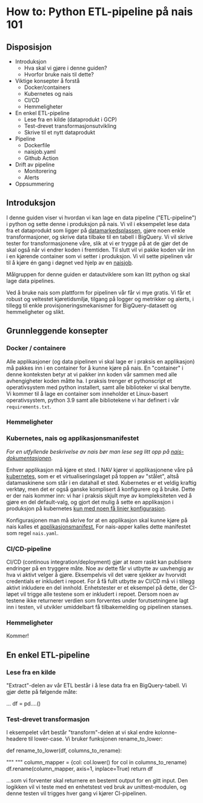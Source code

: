 # How to: Python ETL-pipeline på nais 101

## Disposisjon
* Introduksjon
  * Hva skal vi gjøre i denne guiden?
  * Hvorfor bruke nais til dette?
* Viktige konsepter å forstå
  * Docker/containers
  * Kubernetes og nais
  * CI/CD
  * Hemmeligheter
* En enkel ETL-pipeline
  * Lese fra en kilde (dataprodukt i GCP)
  * Test-drevet transformasjonsutvikling
  * Skrive til et nytt dataprodukt
* Pipeline
  * Dockerfile
  * naisjob.yaml
  * Github Action
* Drift av pipeline
  * Monitorering
  * Alerts
* Oppsummering

## Introduksjon
I denne guiden viser vi hvordan vi kan lage en data pipeline ("ETL-pipeline") i python og sette denne i produksjon på nais.
Vi vil i eksempelet lese data fra et dataprodukt som ligger på [datamarkedsplassen](../finne-data/navdata.md),
gjøre noen enkle transformasjoner, og skrive data tilbake til en tabell i BigQuery. 
Vi vil skrive tester for transformasjonene våre, slik at vi er trygge på at de gjør det de skal også når vi endrer koden i fremtiden.
Til slutt vil vi pakke koden vår inn i en kjørende container som vi setter i produksjon. 
Vi vil sette pipelinen vår til å kjøre én gang i døgnet ved hjelp av en [naisjob](https://docs.nais.io/naisjob/).

Målgruppen for denne guiden er datautviklere som kan litt python og skal lage data pipelines.

Ved å bruke nais som plattform for pipelinen vår får vi mye gratis. 
Vi får et robust og veltestet kjøretidsmiljø, tilgang på logger og metrikker og alerts, i tillegg til enkle provisjoneringsmekanismer for BigQuery-datasett og hemmeligheter og slikt.


## Grunnleggende konsepter
### Docker / containere
Alle applikasjoner (og data pipelinen vi skal lage er i praksis en applikasjon) må pakkes inn i en container for å kunne kjøre på nais.
En "container" i denne konteksten betyr at vi pakker inn koden vår sammen med alle avhengigheter koden måtte ha. 
I praksis trenger et pythonscript et operativsystem med python installert, samt alle biblioteker vi skal benytte. 
Vi kommer til å lage en container som inneholder et Linux-basert operativsystem, python 3.9 samt alle bibliotekene vi har definert i vår `requirements.txt`.

### Hemmeligheter

### Kubernetes, nais og applikasjonsmanifestet
*For en utfyllende beskrivelse av nais bør man lese seg litt opp på [nais-dokumentasjonen](https://docs.nais.io/).*

Enhver applikasjon må kjøre et sted. I NAV kjører vi applikasjonene våre på [kubernetes](https://kubernetes.io/), 
som er et virtualiseringslaget på toppen av "stålet", altså datamaskinene som står i en datahall et sted. 
Kubernetes er et veldig kraftig verktøy, men det er også ganske komplisert å konfigurere og å bruke. 
Dette er der nais kommer inn: vi har i praksis skjult mye av kompleksiteten ved å gjøre en del default-valg, 
og gjort det mulig å sette en applikasjon i produksjon på kubernetes [kun med noen få linjer konfigurasjon](https://docs.nais.io/basics/application/).

Konfigurasjonen man må skrive for at en applikasjon skal kunne kjøre på nais kalles et [applikasjonsmanifest.](https://docs.nais.io/nais-application/application/)
For nais-apper kalles dette manifestet som regel `nais.yaml`. 

### CI/CD-pipeline
CI/CD (continous integration/deployment) gjør at *team* raskt kan publisere endringer på en tryggere måte.
Noe av dette får vi utbytte av uavhengig av hva vi aktivt velger å gjøre.
Eksempelvis vil det være sjekker av hvorvidt credentials er inkludert i repoet. 
For å få fullt utbytte av CI/CD må vi i tillegg aktivt inkludere en del innhold.
Enhetstester er et eksempel på dette, der CI-løpet vil trigge alle testene som er inkludert i repoet.
Dersom noen av testene ikke returnerer verdien som forventes under forutsetningene lagt inn i testen, vil utvikler umiddelbart få tilbakemelding og pipelinen stanses.

### Hemmeligheter
Kommer!

## En enkel ETL-pipeline
### Lese fra en kilde
"Extract"-delen av vår ETL består i å lese data fra en BigQuery-tabell. 
Vi gjør dette på følgende måte:

...
df = pd....()

### Test-drevet transformasjon
I eksempelet vårt består "transform"-delen at vi skal endre kolonne-headere til lower-case.
Vi bruker funksjonen rename_to_lower:

def rename_to_lower(df, columns_to_rename):

"""
"""
  column_mapper = {col: col.lower() for col in columns_to_rename)
  df.rename(column_mapper, axis=1, inplace=True)
  return df

...som vi forventer skal returnere en bestemt output for en gitt input.
Den logikken vil vi teste med en enhetstest ved bruk av unittest-modulen, og denne testen vil trigges hver gang vi kjører CI-pipelinen.

